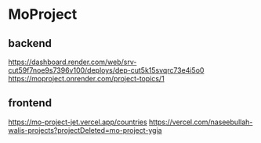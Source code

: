 # MoProject


## backend
https://dashboard.render.com/web/srv-cut59f7noe9s7396v100/deploys/dep-cut5k15svqrc73e4i5o0
https://moproject.onrender.com/project-topics/1


## frontend
https://mo-project-jet.vercel.app/countries
https://vercel.com/naseebullah-walis-projects?projectDeleted=mo-project-ygia
